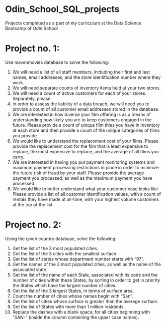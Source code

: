# Odin_School_SQL_projects
Projects completed as a part of my curriculum at the Data Science Bootcamp of Odin School

# Project no. 1:
Use mavenmovies database to solve the following:

1. We will need a list of all staff members, including their first and last names,  email addresses, and the store identification number where they work. 
2. We will need separate counts of inventory items held at your two stores. 
3. We will need a count of active customers for each of your stores. Separately, please. 
4. In order to assess the liability of a data breach, we will need you to provide a count of all customer email addresses stored in the database. 
5. We are interested in how diverse your film offering is as a means of understanding how likely you are to keep customers engaged in the future. Please provide a count of unique film titles you have in inventory at each store and then provide a count of the unique categories of films you provide. 
6. We would like to understand the replacement cost of your films. Please provide the replacement cost for the film that is least expensive to replace, the most expensive to replace, and the average of all films you carry. 	
7. We are interested in having you put payment monitoring systems and maximum payment processing restrictions in place in order to minimize the future risk of fraud by your staff. Please provide the average payment you processed, as well as the maximum payment you have processed.
8. We would like to better understand what your customer base looks like. Please provide a list of all customer identification values, with a count of rentals they have made at all-time, with your highest volume customers at the top of the list.


# Project no. 2:
Using the given country database, solve the following: 

1. Get the list of the 3 most populated cities.
2. Get the list of the 3 cities with the smallest surface.
3. Get the list of states whose department number starts with “97”.
4. Get the names of the 3 most populated cities, as well as the name of the associated state.
5. Get the list of the name of each State, associated with its code and the number of cities within these States, by sorting in order to get in priority the States which have the largest number of cities.
6. Get the list of the 3 largest States, in terms of surface area.
7. Count the number of cities whose names begin with “San”.
8. Get the list of cities whose surface is greater than the average surface.
9. Get the list of States with more than 1 million residents.
10. Replace the dashes with a blank space, for all cities beginning with “SAN-” (inside the column containing the upper case names).
